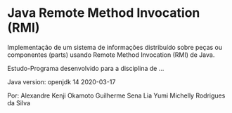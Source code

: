 # Java Remote Method Invocation (RMI)

Implementação de um sistema de informações distribuído sobre peças ou componentes (parts) usando Remote Method Invocation (RMI) de Java.

Estudo-Programa desenvolvido para a disciplina de ...

Java version:
    openjdk 14 2020-03-17


Por: 
Alexandre Kenji Okamoto
Guilherme Sena
Lia Yumi
Michelly Rodrigues da Silva
